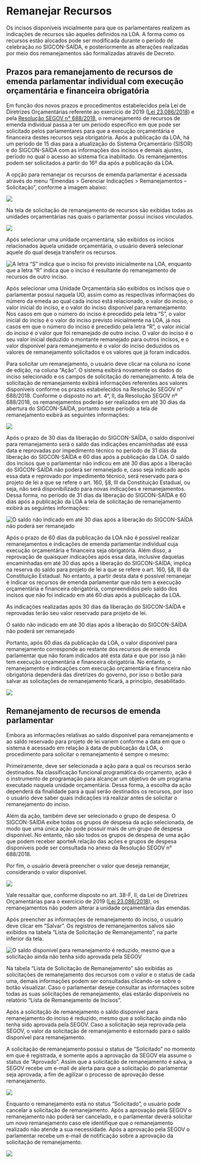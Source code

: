 # Remanejar Recursos

  
Os incisos disponíveis inicialmente para que os parlamentares realizem as indicações de recursos são aqueles definidos na LOA. A forma como os recursos estão alocados pode ser modificada durante o período de celebração no SIGCON-SAÍDA, e posteriormente as alterações realizadas por meio dos remanejamentos são formalizadas através de Decreto.

## Prazos para remanejamento de recursos de emenda parlamentar individual com execução orçamentária e financeira obrigatória

Em função dos novos prazos e procedimentos estabelecidos pela Lei de Diretrizes Orçamentárias referente ao exercício de 2019 \([Lei 23.086/2018](https://www.almg.gov.br/consulte/legislacao/completa/completa.html?ano=2018&num=23086&tipo=LEI)\) e pela [Resolução SEGOV n° 688/2018](http://www.sigconsaida.mg.gov.br/images/resolucoes/resolucao_segov_688_2018_12_28.pdf), o remanejamento de recursos de emenda individual passa a ter um período específico em que pode ser solicitado pelos parlamentares para que a execução orçamentária e financeira destes recursos seja obrigatória. Após a publicação da LOA, há um período de 15 dias para a atualização do Sistema Orçamentário \(SISOR\) e do SIGCON-SAÍDA com as informações dos incisos e demais ajustes, período no qual o acesso ao sistema fica inabilitado. Os remanejamentos podem ser solicitados a partir do 16º dia após a publicação da LOA.

A opção para remanejar os recursos de emenda parlamentar é acessada através do menu “Emendas &gt; Gerenciar Indicações &gt; Remanejamentos – Solicitação”, conforme a imagem abaixo:

![](../.gitbook/assets/0%20%2812%29.png)

Na tela de solicitação de remanejamento de recursos são exibidas todas as unidades orçamentárias nas quais o parlamentar possui incisos vinculados.

![](../.gitbook/assets/1%20%2820%29.png)

Após selecionar uma unidade orçamentária, são exibidos os incisos relacionados àquela unidade orçamentária, o usuário deverá selecionar aquele do qual deseja transferir os recursos.

![A letra &#x201C;S&#x201D; indica que o inciso foi previsto inicialmente na LOA, enquanto que a letra &#x201C;R&#x201D; indica que o inciso &#xE9; resultante do remanejamento de recursos de outro inciso.](../.gitbook/assets/2%20%2814%29.png)

Após selecionar uma Unidade Orçamentária são exibidos os incisos que o parlamentar possui naquela UO, assim como as respectivas informações do número da emeda ao qual cada inciso está relacionado, o valor do inciso, o valor inicial do inciso, e o valor do inciso disponível para remanejamento. Nos casos em que o número do inciso é precedido pela letra “S”, o valor inicial do inciso é o valor do inciso previsto inicialmente na LOA, já nos casos em que o número do inciso é precedido pela letra “R”, o valor inicial do inciso é o valor que foi remanejado de outro inciso. O valor do inciso é o seu valor inicial deduzido o montante remanejado para outros incisos, e o valor disponível para remanejamento é o valor do inciso deduzidos os valores de remanejamento solicitados e os valores que já foram indicados.

Para solicitar um remanejamento, o usuário deve clicar na coluna no ícone de edição, na coluna “Ação”. O sistema exibirá novamente os dados do inciso selecionado e os campos de solicitação do remanejamento. A tela de solicitação de remanejamento exibirá informações referentes aos valores disponíveis conforme os prazos estabelecidos na Resolução SEGOV n° 688/2018. Conforme o disposto no art. 4°, II, da Resolução SEGOV nº 688/2018, os remanejamentos poderão ser realizados em até 30 dias da abertura do SIGCON-SAÍDA, portanto neste período a tela de remanejamento exibirá as seguintes informações:

![](../.gitbook/assets/3%20%2813%29.png)

Após o prazo de 30 dias da liberação do SIGCON-SAÍDA, o saldo disponível para remanejamento será o saldo das indicações encaminhadas até essa data e reprovadas por impedimento técnico no período de 31 dias da liberação do SIGCON-SAÍDA e 60 dias após a publicação da LOA. O saldo dos incisos que o parlamentar não indicou em até 30 dias após a liberação do SIGCON-SAÍDA não poderá ser remanejado e, caso seja indicado após essa data e reprovado por impedimento técnico, será reservado para o projeto de lei a que se refere o art. 160, §8, III da Constituição Estadual, ou seja, não será disponibilizado para novas indicações e remanejamentos. Dessa forma, no período de 31 dias da liberação do SIGCON-SAÍDA e 60 dias após a publicação da LOA a tela de solicitação de remanejamento exibirá as seguintes informações:

![O saldo n&#xE3;o indicado em at&#xE9; 30 dias ap&#xF3;s a libera&#xE7;&#xE3;o do SIGCON-SA&#xCD;DA n&#xE3;o poder&#xE1; ser remanejado](../.gitbook/assets/4%20%2811%29.png)

Após o prazo de 60 dias da publicação da LOA não é possível realizar remanejamentos e indicações de emenda parlamentar individual cuja execução orçamentária e financeira seja obrigatória. Além disso, a reprovação de quaisquer indicações após essa data, inclusive daquelas encaminhadas em até 30 dias após a liberação do SIGCON-SAÍDA, implica na reserva do saldo para projeto de lei a que se refere o art. 160, §8, III da Constituição Estadual. No entanto, a partir desta data é possível remanejar e indicar os recursos de emenda parlamentar que não tem a execução orçamentária e financeira obrigatória, compreendidos pelo saldo dos incisos que não foi indicado em até 60 dias após a publicação da LOA.

As indicações realizadas após 30 dias da liberação do SIGCON-SAÍDA e reprovadas terão seu valor reservado para projeto de lei.

O saldo não indicado em até 30 dias após a liberação do SIGCON-SAÍDA não poderá ser remanejado

Portanto, após 60 dias da publicação da LOA, o valor disponível para remanejamento corresponde ao restante dos recursos de emenda parlamentar que não foram indicados até esta data e que por isso já não tem execução orçamentária e financeira obrigatória. No entanto, o remanejamento e indicações com execução orçamentária e financeira não obrigatória dependerá das diretrizes do governo, por isso o botão para salvar as solicitações de remanejamento ficará, a princípio, desabilitado.

![](../.gitbook/assets/5%20%286%29.png)

## Remanejamento de recursos de emenda parlamentar

Embora as informações relativas ao saldo disponível para remanejamento e ao saldo reservado para projeto de lei variem conforme a data em que o sistema é acessado em relação à data de publicação da LOA, o procedimento para solicitar o remanejamento é sempre o mesmo:

Primeiramente, deve ser selecionada a ação para a qual os recursos serão destinados. Na classificação funcional programática do orçamento, ação é o instrumento de programação para alcançar um objetivo de um programa executado naquela unidade orçamentária. Dessa forma, a escolha da ação dependerá da finalidade para a qual serão destinados os recursos, por isso o usuário deve saber quais indicações irá realizar antes de solicitar o remanejamento do inciso.

Além da ação, também deve ser selecionado o grupo de despesa. O SIGCON-SAÍDA exibe todas os grupos de despesa da ação selecionada, de modo que uma única ação pode possuir mais de um grupo de despesa disponível. No entanto, não são todos os grupos de despesa de uma ação que podem receber aporteA relação das ações e grupos de despesa disponíveis pode ser consultada no anexo da Resolução SEGOV n° 688/2018.

Por fim, o usuário deverá preencher o valor que deseja remanejar, considerando o valor disponível.

![](../.gitbook/assets/0%20%282%29.png)

Vale ressaltar que, conforme disposto no art. 38-F, II, da Lei de Diretrizes Orçamentárias para o exercício de 2019 \([Lei 23.086/2018](https://www.almg.gov.br/consulte/legislacao/completa/completa.html?ano=2018&num=23086&tipo=LEI)\), os remanejamentos não podem alterar a unidade orçamentária das emendas.

Após preencher as informações de remanejamento do inciso, o usuário deve clicar em “Salvar”. Os registros de remanejamentos salvos são exibidos na tabela “Lista de Solicitação de Remanejamento”, na parte inferior da tela.

![O saldo dispon&#xED;vel para remanejamento &#xE9; reduzido, mesmo que a solicita&#xE7;&#xE3;o ainda n&#xE3;o tenha sido aprovada pela SEGOV](../.gitbook/assets/1%20%2818%29.png)

Na tabela “Lista de Solicitação de Remanejamento” são exibidas as solicitações de remanejamento dos recursos com o valor e o status de cada uma, demais informações podem ser consultadas clicando-se sobre o botão visualizar. Caso o parlamentar deseje consultar as informações sobre todas as suas solicitações de remanejamento, elas estarão disponíveis no relatório “Lista de Remanejamento de Incisos”.

Após a solicitação de remanejamento o saldo disponível para remanejamento do inciso é reduzido, mesmo que a solicitação ainda não tenha sido aprovada pela SEGOV. Caso a solicitação seja reprovada pela SEGOV, o valor da solicitação de remanejamento é estornado para o saldo disponível para remanejamento.

A solicitação de remanejamento possui o status de “Solicitado” no momento em que é registrada, e somente após a aprovação da SEGOV ela assume o status de “Aprovado”. Assim que a solicitação de remanejamento é salva, a SEGOV recebe um e-mail de alerta para que a solicitação do parlamentar seja aprovada, a fim de agilizar o processo de aprovação desse remanejamento.

![](../.gitbook/assets/2%20%282%29.png)

Enquanto o remanejamento está no status “Solicitado”, o usuário pode cancelar a solicitação de remanejamento. Após a aprovação pela SEGOV o remanejamento não poderá ser cancelado, e o parlamentar deverá solicitar um novo remanejamento caso ele identifique que o remanejamento realizado não atende a sua necessidade. Após a aprovação pela SEGOV o parlamentar recebe um e-mail de notificação sobre a aprovação da solicitação de remanejamento.

![](../.gitbook/assets/3%20%2818%29.png)


